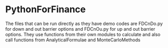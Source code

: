 # PythonForFinance

The files that can be run directly as they have demo codes are FDCnDo.py for down and out barrier options and FDCnOu.py for up and out barrier options.
They use functions from their own modules to calculate and also call functions from AnalyticalFormulae and MonteCarloMethods
